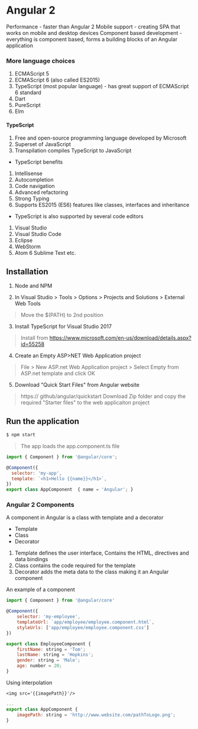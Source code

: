 # Angular 2

Performance - faster than Angular 2
Mobile support - creating SPA that works on mobile and desktop devices
Component based development - everything is component based, forms a building blocks of an Angular application

### More language choices
1. ECMAScript 5
2. ECMAScript 6 (also called ES2015)
3. TypeScript (most popular language) - has great support of ECMAScript 6 standard
4. Dart
5. PureScript
6. Elm

#### TypeScript
1. Free and open-source programming language developed by Microsoft
2. Superset of JavaScript
3. Transpilation compiles TypeScript to JavaScript

- TypeScript benefits
1. Intellisense
2. Autocompletion
3. Code navigation
4. Advanced refactoring
5. Strong Typing
6. Supports ES2015 (ES6) features like classes, interfaces and inheritance

- TypeScript is also supported by several code editors
1. Visual Studio
2. Visual Studio Code
3. Eclipse
4. WebStorm
5. Atom
6 Sublime Text etc.

## Installation
1. Node and NPM

2. In Visual Studio > Tools > Options > Projects and Solutions > External Web Tools
> Move the $(PATH) to 2nd position 

3. Install TypeScript for Visual Studio 2017
> Install from https://www.microsoft.com/en-us/download/details.aspx?id=55258

4. Create an Empty ASP>NET Web Application project
> File > New ASP.net Web Application project > Select Empty from ASP.net template and click OK

5. Download "Quick Start Files" from Angular website
> https:// github/angular/quickstart
> Download Zip folder and copy the required "Starter files" to the web applicaiton project

## Run the application

```bash
$ npm start
```

> The app loads the app.component.ts file 

``` javascript
import { Component } from '@angular/core';

@Component({
  selector: 'my-app',
  template: `<h1>Hello {{name}}</h1>`,
})
export class AppComponent  { name = 'Angular'; }
```

### Angular 2 Components

A component in Angular is a class with template and a decorator
- Template
- Class
- Decorator

1. Template defines the user interface, Contains the HTML, directives and data bindings
2. Class contains the code required for the template
3. Decorator adds the meta data to the class making it an Angular component

An example of a component
``` javascript
import { Component } from '@angular/core'

@Component({
    selector: 'my-employee',
    templateUrl: `app/employee/employee.component.html`,
    styleUrls: ['app/employee/employee.component.css']
})

export class EmployeeComponent {
    firstName: string = 'Tom';
    lastName: string = 'Hopkins';
    gender: string = 'Male';
    age: number = 20;
}
```

Using interpolation

`<img src='{{imagePath}}'/>`

``` javascript
...
export class AppComponent {
	imagePath: string = 'http://www.website.com/pathToLogo.png';
}
```